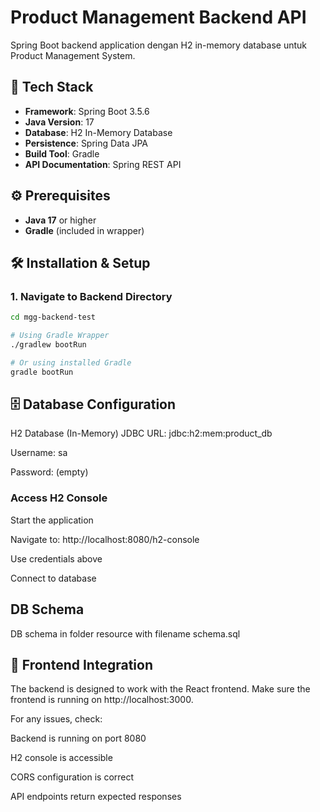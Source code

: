 # Product Management Backend API

Spring Boot backend application dengan H2 in-memory database untuk Product Management System.

## 🚀 Tech Stack

- **Framework**: Spring Boot 3.5.6
- **Java Version**: 17
- **Database**: H2 In-Memory Database
- **Persistence**: Spring Data JPA
- **Build Tool**: Gradle
- **API Documentation**: Spring REST API

## ⚙️ Prerequisites

- **Java 17** or higher
- **Gradle** (included in wrapper)

## 🛠️ Installation & Setup

### 1. Navigate to Backend Directory
```bash
cd mgg-backend-test

# Using Gradle Wrapper
./gradlew bootRun

# Or using installed Gradle
gradle bootRun
```

## 🗄️ Database Configuration
H2 Database (In-Memory)
JDBC URL: jdbc:h2:mem:product_db

Username: sa

Password: (empty)

### Access H2 Console
Start the application

Navigate to: http://localhost:8080/h2-console

Use credentials above

Connect to database

## DB Schema
DB schema in folder resource with filename schema.sql

## 🔗 Frontend Integration
The backend is designed to work with the React frontend. Make sure the frontend is running on http://localhost:3000.

For any issues, check:

Backend is running on port 8080

H2 console is accessible

CORS configuration is correct

API endpoints return expected responses
